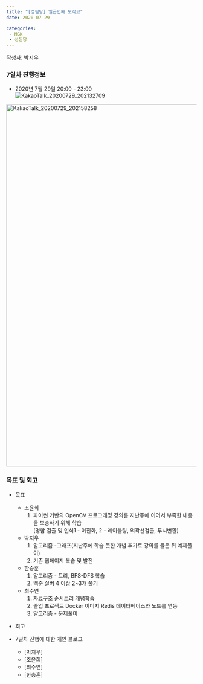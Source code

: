 ```yaml
---
title: "[성찜당] 일곱번째 모각코"
date: 2020-07-29

categories: 
 - MGK
 - 성찜당
--- 
```


작성자: 박지우

### 7일차 진행정보  


+ 2020년 7월 29일 20:00 - 23:00  
![KakaoTalk_20200729_202132709](https://user-images.githubusercontent.com/67006945/88795425-f3b4a780-d1da-11ea-943a-0652e3d18e2c.jpg)


<img width="960" alt="KakaoTalk_20200729_202158258" src="https://user-images.githubusercontent.com/67006945/88795456-0333f080-d1db-11ea-9814-e45c6bd4f224.png">


### 목표 및 회고  
+ 목표  
  - 조윤희
    1. 파이썬 기반의 OpenCV 프로그래밍 강의를 지난주에 이어서 부족한 내용을 보충하기 위해 학습  
    (명함 검출 및 인식1 - 이진화, 2 - 레이블링, 외곽선검출, 투시변환)
  - 박지우
    1. 알고리즘 -그래프(지난주에 학습 못한 개념 추가로 강의를 들은 뒤 예제풀이)
    2. 기존 웹페이지 복습 및 발전
  - 한승훈
    1. 알고리즘 - 트리, BFS-DFS 학습
    2. 백준 실버 4 이상 2~3개 풀기
  - 최수연
    1. 자료구조 순서트리 개념학습
    2. 졸업 프로젝트 Docker 이미지 Redis 데이터베이스와 노드를 연동
    3. 알고리즘 - 문제풀이

  
    
+ 회고  
  
 
   
   
+ 7일차 진행에 대한 개인 블로그  
  - [박지우]
  - [조윤희] 
  - [최수연] 
  - [한승훈]
